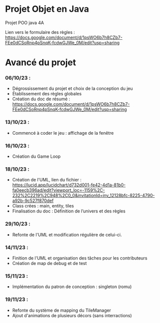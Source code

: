 # Projet Objet en Java
Projet POO java 4A

Lien vers le formulaire des règles : https://docs.google.com/document/d/1psWO6b7h8CZb7-FEe0dCSoRnp4pSnqK-fcdwGJWe_0M/edit?usp=sharing

# Avancé du projet

### 06/10/23 : 
- Dégrossissement du projet et choix de la conception du jeu
- Établissement des règles globales
- Création du doc de résumé : https://docs.google.com/document/d/1psWO6b7h8CZb7-FEe0dCSoRnp4pSnqK-fcdwGJWe_0M/edit?usp=sharing

### 13/10/23 : 
- Commencé à coder le jeu : affichage de la fenêtre

### 16/10/23 : 
- Création du Game Loop

### 18/10/23 : 
- Création de l'UML, lien du fichier : https://lucid.app/lucidchart/d732d001-fe42-4d1a-81b0-fa0eecb396ad/edit?viewport_loc=-1159%2C-232%2C2219%2C948%2C0_0&invitationId=inv_12128bfc-8225-4790-a92b-9c527f870def
- Class crées : main, entity, tiles
- Finalisation du doc : Définition de l’univers et des règles

### 29/10/23 :
- Refonte de l'UML et modification régulière de celui-ci.

### 14/11/23 :
- Finition de l'UML et organisation des tâches pour les contributeurs
- Création de map de debug et de test


### 15/11/23 : 
- Implémentation du patron de conception : singleton (romu)

### 19/11/23 :
- Refonte du système de mapping du TileManager
- Ajout d'animations de plusieurs décors (sans interractions)

